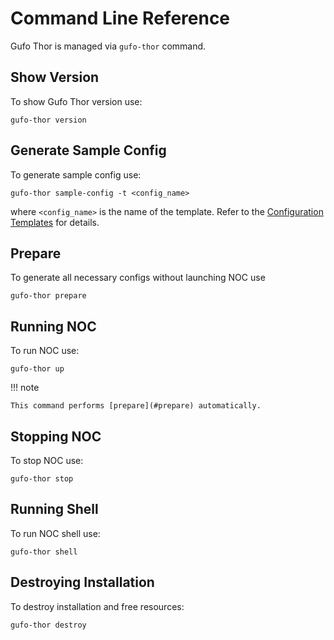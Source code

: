 # Command Line Reference

Gufo Thor is managed via `gufo-thor` command.

## Show Version

To show Gufo Thor version use:
```
gufo-thor version
```

## Generate Sample Config

To generate sample config use:

```
gufo-thor sample-config -t <config_name>
```

where `<config_name>` is the name of the template.
Refer to the [Configuration Templates](templates.md) for details.

## Prepare

To generate all necessary configs without launching NOC use

```
gufo-thor prepare
```

## Running NOC

To run NOC use:

```
gufo-thor up
```

!!! note

    This command performs [prepare](#prepare) automatically.

## Stopping NOC

To stop NOC use:

```
gufo-thor stop
```

## Running Shell

To run NOC shell use:

```
gufo-thor shell
```

## Destroying Installation

To destroy installation and free resources:

```
gufo-thor destroy
```